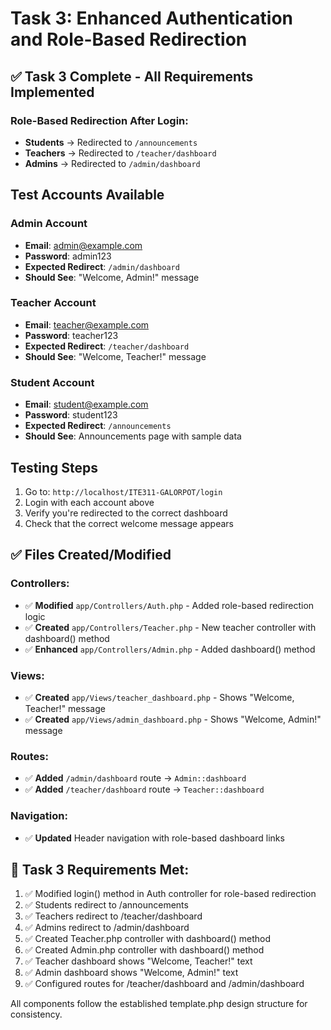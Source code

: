# Task 3: Enhanced Authentication and Role-Based Redirection

## ✅ Task 3 Complete - All Requirements Implemented

### **Role-Based Redirection After Login:**
- **Students** → Redirected to `/announcements`
- **Teachers** → Redirected to `/teacher/dashboard` 
- **Admins** → Redirected to `/admin/dashboard`

## Test Accounts Available

### Admin Account
- **Email**: admin@example.com
- **Password**: admin123
- **Expected Redirect**: `/admin/dashboard`
- **Should See**: "Welcome, Admin!" message

### Teacher Account
- **Email**: teacher@example.com
- **Password**: teacher123
- **Expected Redirect**: `/teacher/dashboard`
- **Should See**: "Welcome, Teacher!" message

### Student Account
- **Email**: student@example.com
- **Password**: student123
- **Expected Redirect**: `/announcements`
- **Should See**: Announcements page with sample data

## Testing Steps

1. Go to: `http://localhost/ITE311-GALORPOT/login`
2. Login with each account above
3. Verify you're redirected to the correct dashboard
4. Check that the correct welcome message appears

## ✅ Files Created/Modified

### Controllers:
- ✅ **Modified** `app/Controllers/Auth.php` - Added role-based redirection logic
- ✅ **Created** `app/Controllers/Teacher.php` - New teacher controller with dashboard() method
- ✅ **Enhanced** `app/Controllers/Admin.php` - Added dashboard() method

### Views:
- ✅ **Created** `app/Views/teacher_dashboard.php` - Shows "Welcome, Teacher!" message
- ✅ **Created** `app/Views/admin_dashboard.php` - Shows "Welcome, Admin!" message

### Routes:
- ✅ **Added** `/admin/dashboard` route → `Admin::dashboard`
- ✅ **Added** `/teacher/dashboard` route → `Teacher::dashboard`

### Navigation:
- ✅ **Updated** Header navigation with role-based dashboard links

## 🎯 Task 3 Requirements Met:
1. ✅ Modified login() method in Auth controller for role-based redirection
2. ✅ Students redirect to /announcements
3. ✅ Teachers redirect to /teacher/dashboard  
4. ✅ Admins redirect to /admin/dashboard
5. ✅ Created Teacher.php controller with dashboard() method
6. ✅ Created Admin.php controller with dashboard() method
7. ✅ Teacher dashboard shows "Welcome, Teacher!" text
8. ✅ Admin dashboard shows "Welcome, Admin!" text
9. ✅ Configured routes for /teacher/dashboard and /admin/dashboard

All components follow the established template.php design structure for consistency.
